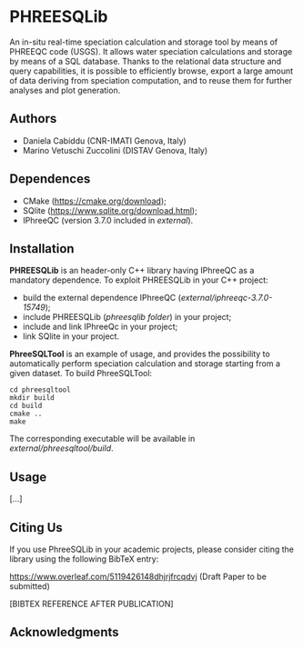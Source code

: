 # PHREESQLib
An in-situ real-time speciation calculation and storage tool by means of PHREEQC code (USGS).
It allows water speciation calculations and storage by means of a SQL database. Thanks to the relational data structure and query capabilities, it is possible to efficiently browse, export a large amount of data deriving from speciation computation, and to reuse them for further analyses and plot generation.

## Authors

- Daniela Cabiddu (CNR-IMATI Genova, Italy)
- Marino Vetuschi Zuccolini (DISTAV Genova, Italy)

## Dependences 
- CMake (https://cmake.org/download);
- SQlite (https://www.sqlite.org/download.html);
- IPhreeQC (version 3.7.0 included in *external*).

## Installation
**PHREESQLib** is an header-only C++ library having IPhreeQC as a mandatory dependence. To exploit PHREESQLib in your C++ project:
- build the external dependence IPhreeQC (*external/iphreeqc-3.7.0-15749*);
- include PHREESQLib (*phreesqlib folder*) in your project;
- include and link IPhreeQc in your project;
- link SQlite in your project.

**PhreeSQLTool** is an example of usage, and provides the possibility to automatically perform speciation calculation and storage starting from a given dataset. To build PhreeSQLTool:
```
cd phreesqltool
mkdir build
cd build
cmake ..
make
```
The corresponding executable will be available in *external/phreesqltool/build*.

## Usage

[...]

## Citing Us

If you use PhreeSQLib in your academic projects, please consider citing the library using the following BibTeX entry:

https://www.overleaf.com/5119426148dhjrjfrcqdvj (Draft Paper to be submitted)

[BIBTEX REFERENCE AFTER PUBLICATION]

## Acknowledgments
